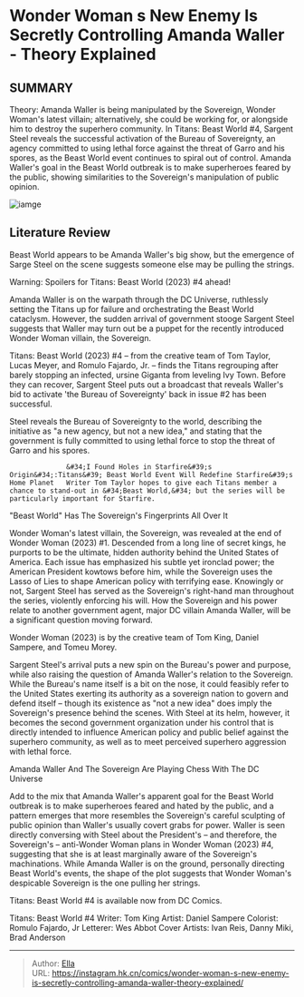 # Wonder Woman s New Enemy Is Secretly Controlling Amanda Waller - Theory Explained


## SUMMARY 



  Theory: Amanda Waller is being manipulated by the Sovereign, Wonder Woman&#39;s latest villain; alternatively, she could be working for, or alongside him to destroy the superhero community.   In Titans: Beast World #4, Sargent Steel reveals the successful activation of the Bureau of Sovereignty, an agency committed to using lethal force against the threat of Garro and his spores, as the Beast World event continues to spiral out of control.   Amanda Waller&#39;s goal in the Beast World outbreak is to make superheroes feared by the public, showing similarities to the Sovereign&#39;s manipulation of public opinion.  

![iamge](https://static1.srcdn.com/wordpress/wp-content/uploads/2024/01/sovereign-over-beast-world.jpg)

## Literature Review

Beast World appears to be Amanda Waller&#39;s big show, but the emergence of Sarge Steel on the scene suggests someone else may be pulling the strings.




Warning: Spoilers for Titans: Beast World (2023) #4 ahead!




Amanda Waller is on the warpath through the DC Universe, ruthlessly setting the Titans up for failure and orchestrating the Beast World cataclysm. However, the sudden arrival of government stooge Sargent Steel suggests that Waller may turn out be a puppet for the recently introduced Wonder Woman villain, the Sovereign.

Titans: Beast World (2023) #4 – from the creative team of Tom Taylor, Lucas Meyer, and Romulo Fajardo, Jr. – finds the Titans regrouping after barely stopping an infected, ursine Giganta from leveling Ivy Town. Before they can recover, Sargent Steel puts out a broadcast that reveals Waller&#39;s bid to activate &#39;the Bureau of Sovereignty&#39; back in issue #2 has been successful.

          

Steel reveals the Bureau of Sovereignty to the world, describing the initiative as &#34;a new agency, but not a new idea,&#34; and stating that the government is fully committed to using lethal force to stop the threat of Garro and his spores.




                  &#34;I Found Holes in Starfire&#39;s Origin&#34;:Titans&#39; Beast World Event Will Redefine Starfire&#39;s Home Planet   Writer Tom Taylor hopes to give each Titans member a chance to stand-out in &#34;Beast World,&#34; but the series will be particularly important for Starfire.   


 &#34;Beast World&#34; Has The Sovereign&#39;s Fingerprints All Over It 
          

Wonder Woman&#39;s latest villain, the Sovereign, was revealed at the end of Wonder Woman (2023) #1. Descended from a long line of secret kings, he purports to be the ultimate, hidden authority behind the United States of America. Each issue has emphasized his subtle yet ironclad power; the American President kowtows before him, while the Sovereign uses the Lasso of Lies to shape American policy with terrifying ease. Knowingly or not, Sargent Steel has served as the Sovereign&#39;s right-hand man throughout the series, violently enforcing his will. How the Sovereign and his power relate to another government agent, major DC villain Amanda Waller, will be a significant question moving forward.






Wonder Woman (2023) is by the creative team of Tom King, Daniel Sampere, and Tomeu Morey.




Sargent Steel&#39;s arrival puts a new spin on the Bureau&#39;s power and purpose, while also raising the question of Amanda Waller&#39;s relation to the Sovereign. While the Bureau&#39;s name itself is a bit on the nose, it could feasibly refer to the United States exerting its authority as a sovereign nation to govern and defend itself – though its existence as &#34;not a new idea&#34; does imply the Sovereign&#39;s presence behind the scenes. With Steel at its helm, however, it becomes the second government organization under his control that is directly intended to influence American policy and public belief against the superhero community, as well as to meet perceived superhero aggression with lethal force.



 Amanda Waller And The Sovereign Are Playing Chess With The DC Universe 
          




Add to the mix that Amanda Waller&#39;s apparent goal for the Beast World outbreak is to make superheroes feared and hated by the public, and a pattern emerges that more resembles the Sovereign&#39;s careful sculpting of public opinion than Waller&#39;s usually covert grabs for power. Waller is seen directly conversing with Steel about the President&#39;s – and therefore, the Sovereign&#39;s – anti-Wonder Woman plans in Wonder Woman (2023) #4, suggesting that she is at least marginally aware of the Sovereign&#39;s machinations. While Amanda Waller is on the ground, personally directing Beast World&#39;s events, the shape of the plot suggests that Wonder Woman&#39;s despicable Sovereign is the one pulling her strings.



Titans: Beast World #4 is available now from DC Comics.




 Titans: Beast World #4                   Writer: Tom King   Artist: Daniel Sampere   Colorist: Romulo Fajardo, Jr   Letterer: Wes Abbot   Cover Artists: Ivan Reis, Danny Miki, Brad Anderson      







---

> Author: [Ella](https://instagram.hk.cn/)  
> URL: https://instagram.hk.cn/comics/wonder-woman-s-new-enemy-is-secretly-controlling-amanda-waller-theory-explained/  

